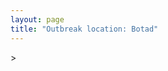 ```yaml
---
layout: page
title: "Outbreak location: Botad"
---
```

<div id="mapid">
<script src="https://buda-magenta.github.io/hazard_map/load_map.js"></script>
><script>
var marker_outbreak = L.marker([22.168600, 71.668500],{"autoPan": true}).addTo(map); marker_outbreak.bindTooltip("Botad").openTooltip();

var circle_1 = L.circle([22.750000, 71.666667], {"pane": "markerPane", "color": "red", "fill": true, "fillOpacity": 0.2, "fillRule": "evenodd", "lineCap": "round", "lineJoin": "round", "opacity": 1.0, "radius": 881473, "stroke": true, "weight": 2}).addTo(map);
circle_1.bindTooltip("Surendranagar<br>rank: 1<br>hazard index: 0.220368")

var circle_2 = L.circle([21.771884, 72.141645], {"pane": "markerPane", "color": "red", "fill": true, "fillOpacity": 0.2, "fillRule": "evenodd", "lineCap": "round", "lineJoin": "round", "opacity": 1.0, "radius": 276484, "stroke": true, "weight": 2}).addTo(map);
circle_2.bindTooltip("Bhavnagar<br>rank: 2<br>hazard index: 0.069121")

var circle_3 = L.circle([23.021624, 72.579707], {"pane": "markerPane", "color": "red", "fill": true, "fillOpacity": 0.2, "fillRule": "evenodd", "lineCap": "round", "lineJoin": "round", "opacity": 1.0, "radius": 94592, "stroke": true, "weight": 2}).addTo(map);
circle_3.bindTooltip("Ahmedabad<br>rank: 3<br>hazard index: 0.023648")

var circle_4 = L.circle([21.170200, 72.831100], {"pane": "markerPane", "color": "red", "fill": true, "fillOpacity": 0.2, "fillRule": "evenodd", "lineCap": "round", "lineJoin": "round", "opacity": 1.0, "radius": 73034, "stroke": true, "weight": 2}).addTo(map);
circle_4.bindTooltip("Surat<br>rank: 4<br>hazard index: 0.018259")

var circle_5 = L.circle([22.305199, 70.802834], {"pane": "markerPane", "color": "red", "fill": true, "fillOpacity": 0.2, "fillRule": "evenodd", "lineCap": "round", "lineJoin": "round", "opacity": 1.0, "radius": 49242, "stroke": true, "weight": 2}).addTo(map);
circle_5.bindTooltip("Rajkot<br>rank: 5<br>hazard index: 0.012311")

var circle_6 = L.circle([22.297314, 73.194257], {"pane": "markerPane", "color": "red", "fill": true, "fillOpacity": 0.2, "fillRule": "evenodd", "lineCap": "round", "lineJoin": "round", "opacity": 1.0, "radius": 27293, "stroke": true, "weight": 2}).addTo(map);
circle_6.bindTooltip("Vadodara<br>rank: 6<br>hazard index: 0.006823")

var circle_7 = L.circle([19.075990, 72.877393], {"pane": "markerPane", "color": "red", "fill": true, "fillOpacity": 0.2, "fillRule": "evenodd", "lineCap": "round", "lineJoin": "round", "opacity": 1.0, "radius": 27133, "stroke": true, "weight": 2}).addTo(map);
circle_7.bindTooltip("Mumbai<br>rank: 7<br>hazard index: 0.006783")

var circle_8 = L.circle([22.473242, 70.055210], {"pane": "markerPane", "color": "red", "fill": true, "fillOpacity": 0.2, "fillRule": "evenodd", "lineCap": "round", "lineJoin": "round", "opacity": 1.0, "radius": 14699, "stroke": true, "weight": 2}).addTo(map);
circle_8.bindTooltip("Jamnagar<br>rank: 8<br>hazard index: 0.003675")

var circle_9 = L.circle([22.910184, 69.899418], {"pane": "markerPane", "color": "red", "fill": true, "fillOpacity": 0.2, "fillRule": "evenodd", "lineCap": "round", "lineJoin": "round", "opacity": 1.0, "radius": 7518, "stroke": true, "weight": 2}).addTo(map);
circle_9.bindTooltip("Bhadreshwar<br>rank: 9<br>hazard index: 0.001880")

var circle_10 = L.circle([20.866667, 70.750000], {"pane": "markerPane", "color": "red", "fill": true, "fillOpacity": 0.2, "fillRule": "evenodd", "lineCap": "round", "lineJoin": "round", "opacity": 1.0, "radius": 7460, "stroke": true, "weight": 2}).addTo(map);
circle_10.bindTooltip("Amreli<br>rank: 10<br>hazard index: 0.001865")

var circle_11 = L.circle([21.764059, 70.616660], {"pane": "markerPane", "color": "red", "fill": true, "fillOpacity": 0.2, "fillRule": "evenodd", "lineCap": "round", "lineJoin": "round", "opacity": 1.0, "radius": 6898, "stroke": true, "weight": 2}).addTo(map);
circle_11.bindTooltip("Jetpur Navagadh<br>rank: 11<br>hazard index: 0.001725")

var circle_12 = L.circle([21.972182, 70.795524], {"pane": "markerPane", "color": "red", "fill": true, "fillOpacity": 0.2, "fillRule": "evenodd", "lineCap": "round", "lineJoin": "round", "opacity": 1.0, "radius": 6510, "stroke": true, "weight": 2}).addTo(map);
circle_12.bindTooltip("Gondal<br>rank: 12<br>hazard index: 0.001628")

var circle_13 = L.circle([21.517410, 70.464275], {"pane": "markerPane", "color": "red", "fill": true, "fillOpacity": 0.2, "fillRule": "evenodd", "lineCap": "round", "lineJoin": "round", "opacity": 1.0, "radius": 4072, "stroke": true, "weight": 2}).addTo(map);
circle_13.bindTooltip("Junagadh<br>rank: 13<br>hazard index: 0.001018")

var circle_14 = L.circle([23.774057, 71.683735], {"pane": "markerPane", "color": "red", "fill": true, "fillOpacity": 0.2, "fillRule": "evenodd", "lineCap": "round", "lineJoin": "round", "opacity": 1.0, "radius": 3539, "stroke": true, "weight": 2}).addTo(map);
circle_14.bindTooltip("Patan<br>rank: 14<br>hazard index: 0.000885")

var circle_15 = L.circle([23.071874, 70.131715], {"pane": "markerPane", "color": "red", "fill": true, "fillOpacity": 0.2, "fillRule": "evenodd", "lineCap": "round", "lineJoin": "round", "opacity": 1.0, "radius": 3162, "stroke": true, "weight": 2}).addTo(map);
circle_15.bindTooltip("Gandhidham<br>rank: 15<br>hazard index: 0.000791")

var circle_16 = L.circle([22.558499, 72.962563], {"pane": "markerPane", "color": "red", "fill": true, "fillOpacity": 0.2, "fillRule": "evenodd", "lineCap": "round", "lineJoin": "round", "opacity": 1.0, "radius": 2797, "stroke": true, "weight": 2}).addTo(map);
circle_16.bindTooltip("Anand<br>rank: 16<br>hazard index: 0.000699")

var circle_17 = L.circle([22.689507, 72.871520], {"pane": "markerPane", "color": "red", "fill": true, "fillOpacity": 0.2, "fillRule": "evenodd", "lineCap": "round", "lineJoin": "round", "opacity": 1.0, "radius": 2783, "stroke": true, "weight": 2}).addTo(map);
circle_17.bindTooltip("Nadiad<br>rank: 17<br>hazard index: 0.000696")

var circle_18 = L.circle([23.223288, 72.649227], {"pane": "markerPane", "color": "red", "fill": true, "fillOpacity": 0.2, "fillRule": "evenodd", "lineCap": "round", "lineJoin": "round", "opacity": 1.0, "radius": 2775, "stroke": true, "weight": 2}).addTo(map);
circle_18.bindTooltip("Gandhinagar<br>rank: 18<br>hazard index: 0.000694")

var circle_19 = L.circle([28.651718, 77.221939], {"pane": "markerPane", "color": "red", "fill": true, "fillOpacity": 0.2, "fillRule": "evenodd", "lineCap": "round", "lineJoin": "round", "opacity": 1.0, "radius": 2510, "stroke": true, "weight": 2}).addTo(map);
circle_19.bindTooltip("Delhi<br>rank: 19<br>hazard index: 0.000628")

var circle_20 = L.circle([23.666667, 72.500000], {"pane": "markerPane", "color": "red", "fill": true, "fillOpacity": 0.2, "fillRule": "evenodd", "lineCap": "round", "lineJoin": "round", "opacity": 1.0, "radius": 2349, "stroke": true, "weight": 2}).addTo(map);
circle_20.bindTooltip("Mahesana<br>rank: 20<br>hazard index: 0.000587")

var circle_21 = L.circle([21.750000, 73.000000], {"pane": "markerPane", "color": "red", "fill": true, "fillOpacity": 0.2, "fillRule": "evenodd", "lineCap": "round", "lineJoin": "round", "opacity": 1.0, "radius": 2146, "stroke": true, "weight": 2}).addTo(map);
circle_21.bindTooltip("Bharuch<br>rank: 21<br>hazard index: 0.000537")

var circle_22 = L.circle([20.952407, 72.932383], {"pane": "markerPane", "color": "red", "fill": true, "fillOpacity": 0.2, "fillRule": "evenodd", "lineCap": "round", "lineJoin": "round", "opacity": 1.0, "radius": 2040, "stroke": true, "weight": 2}).addTo(map);
circle_22.bindTooltip("Navsari<br>rank: 22<br>hazard index: 0.000510")

var circle_23 = L.circle([20.905700, 70.378100], {"pane": "markerPane", "color": "red", "fill": true, "fillOpacity": 0.2, "fillRule": "evenodd", "lineCap": "round", "lineJoin": "round", "opacity": 1.0, "radius": 1954, "stroke": true, "weight": 2}).addTo(map);
circle_23.bindTooltip("Veraval<br>rank: 23<br>hazard index: 0.000489")

var circle_24 = L.circle([22.610318, 73.461706], {"pane": "markerPane", "color": "red", "fill": true, "fillOpacity": 0.2, "fillRule": "evenodd", "lineCap": "round", "lineJoin": "round", "opacity": 1.0, "radius": 1860, "stroke": true, "weight": 2}).addTo(map);
circle_24.bindTooltip("Kalol<br>rank: 24<br>hazard index: 0.000465")

var circle_25 = L.circle([19.194329, 72.970178], {"pane": "markerPane", "color": "red", "fill": true, "fillOpacity": 0.2, "fillRule": "evenodd", "lineCap": "round", "lineJoin": "round", "opacity": 1.0, "radius": 1517, "stroke": true, "weight": 2}).addTo(map);
circle_25.bindTooltip("Thane<br>rank: 25<br>hazard index: 0.000379")

var circle_26 = L.circle([26.296772, 73.035143], {"pane": "markerPane", "color": "red", "fill": true, "fillOpacity": 0.2, "fillRule": "evenodd", "lineCap": "round", "lineJoin": "round", "opacity": 1.0, "radius": 1175, "stroke": true, "weight": 2}).addTo(map);
circle_26.bindTooltip("Jodhpur<br>rank: 26<br>hazard index: 0.000294")

var circle_27 = L.circle([18.521428, 73.854454], {"pane": "markerPane", "color": "red", "fill": true, "fillOpacity": 0.2, "fillRule": "evenodd", "lineCap": "round", "lineJoin": "round", "opacity": 1.0, "radius": 1132, "stroke": true, "weight": 2}).addTo(map);
circle_27.bindTooltip("Pune<br>rank: 27<br>hazard index: 0.000283")

var circle_28 = L.circle([21.640900, 69.611000], {"pane": "markerPane", "color": "red", "fill": true, "fillOpacity": 0.2, "fillRule": "evenodd", "lineCap": "round", "lineJoin": "round", "opacity": 1.0, "radius": 1129, "stroke": true, "weight": 2}).addTo(map);
circle_28.bindTooltip("Porbandar<br>rank: 28<br>hazard index: 0.000282")

var circle_29 = L.circle([20.432402, 73.141172], {"pane": "markerPane", "color": "red", "fill": true, "fillOpacity": 0.2, "fillRule": "evenodd", "lineCap": "round", "lineJoin": "round", "opacity": 1.0, "radius": 1119, "stroke": true, "weight": 2}).addTo(map);
circle_29.bindTooltip("Valsad<br>rank: 29<br>hazard index: 0.000280")

var circle_30 = L.circle([20.843512, 75.525927], {"pane": "markerPane", "color": "red", "fill": true, "fillOpacity": 0.2, "fillRule": "evenodd", "lineCap": "round", "lineJoin": "round", "opacity": 1.0, "radius": 1004, "stroke": true, "weight": 2}).addTo(map);
circle_30.bindTooltip("Jalgaon<br>rank: 30<br>hazard index: 0.000251")

var circle_31 = L.circle([19.439885, 72.880383], {"pane": "markerPane", "color": "red", "fill": true, "fillOpacity": 0.2, "fillRule": "evenodd", "lineCap": "round", "lineJoin": "round", "opacity": 1.0, "radius": 975, "stroke": true, "weight": 2}).addTo(map);
circle_31.bindTooltip("Vasai<br>rank: 31<br>hazard index: 0.000244")

var circle_32 = L.circle([26.915458, 75.818982], {"pane": "markerPane", "color": "red", "fill": true, "fillOpacity": 0.2, "fillRule": "evenodd", "lineCap": "round", "lineJoin": "round", "opacity": 1.0, "radius": 965, "stroke": true, "weight": 2}).addTo(map);
circle_32.bindTooltip("Jaipur<br>rank: 32<br>hazard index: 0.000241")

var circle_33 = L.circle([12.979120, 77.591300], {"pane": "markerPane", "color": "red", "fill": true, "fillOpacity": 0.2, "fillRule": "evenodd", "lineCap": "round", "lineJoin": "round", "opacity": 1.0, "radius": 770, "stroke": true, "weight": 2}).addTo(map);
circle_33.bindTooltip("Bangalore<br>rank: 33<br>hazard index: 0.000193")

var circle_34 = L.circle([24.170979, 72.436638], {"pane": "markerPane", "color": "red", "fill": true, "fillOpacity": 0.2, "fillRule": "evenodd", "lineCap": "round", "lineJoin": "round", "opacity": 1.0, "radius": 746, "stroke": true, "weight": 2}).addTo(map);
circle_34.bindTooltip("Palanpur<br>rank: 34<br>hazard index: 0.000187")

var circle_35 = L.circle([25.264902, 82.985787], {"pane": "markerPane", "color": "red", "fill": true, "fillOpacity": 0.2, "fillRule": "evenodd", "lineCap": "round", "lineJoin": "round", "opacity": 1.0, "radius": 739, "stroke": true, "weight": 2}).addTo(map);
circle_35.bindTooltip("Morvi<br>rank: 35<br>hazard index: 0.000185")

var circle_36 = L.circle([24.268349, 72.204387], {"pane": "markerPane", "color": "red", "fill": true, "fillOpacity": 0.2, "fillRule": "evenodd", "lineCap": "round", "lineJoin": "round", "opacity": 1.0, "radius": 675, "stroke": true, "weight": 2}).addTo(map);
circle_36.bindTooltip("Deesa<br>rank: 36<br>hazard index: 0.000169")

var circle_37 = L.circle([20.011247, 73.790236], {"pane": "markerPane", "color": "red", "fill": true, "fillOpacity": 0.2, "fillRule": "evenodd", "lineCap": "round", "lineJoin": "round", "opacity": 1.0, "radius": 507, "stroke": true, "weight": 2}).addTo(map);
circle_37.bindTooltip("Nashik<br>rank: 37<br>hazard index: 0.000127")

var circle_38 = L.circle([26.469100, 74.639000], {"pane": "markerPane", "color": "red", "fill": true, "fillOpacity": 0.2, "fillRule": "evenodd", "lineCap": "round", "lineJoin": "round", "opacity": 1.0, "radius": 475, "stroke": true, "weight": 2}).addTo(map);
circle_38.bindTooltip("Ajmer<br>rank: 38<br>hazard index: 0.000119")

var circle_39 = L.circle([21.365999, 74.284004], {"pane": "markerPane", "color": "red", "fill": true, "fillOpacity": 0.2, "fillRule": "evenodd", "lineCap": "round", "lineJoin": "round", "opacity": 1.0, "radius": 444, "stroke": true, "weight": 2}).addTo(map);
circle_39.bindTooltip("Nandurbar<br>rank: 39<br>hazard index: 0.000111")

var circle_40 = L.circle([17.388786, 78.461065], {"pane": "markerPane", "color": "red", "fill": true, "fillOpacity": 0.2, "fillRule": "evenodd", "lineCap": "round", "lineJoin": "round", "opacity": 1.0, "radius": 441, "stroke": true, "weight": 2}).addTo(map);
circle_40.bindTooltip("Hyderabad<br>rank: 40<br>hazard index: 0.000110")

var circle_41 = L.circle([22.541418, 88.357691], {"pane": "markerPane", "color": "red", "fill": true, "fillOpacity": 0.2, "fillRule": "evenodd", "lineCap": "round", "lineJoin": "round", "opacity": 1.0, "radius": 434, "stroke": true, "weight": 2}).addTo(map);
circle_41.bindTooltip("Kolkata<br>rank: 41<br>hazard index: 0.000109")

var circle_42 = L.circle([13.083694, 80.270186], {"pane": "markerPane", "color": "red", "fill": true, "fillOpacity": 0.2, "fillRule": "evenodd", "lineCap": "round", "lineJoin": "round", "opacity": 1.0, "radius": 430, "stroke": true, "weight": 2}).addTo(map);
circle_42.bindTooltip("Chennai<br>rank: 42<br>hazard index: 0.000108")

var circle_43 = L.circle([22.778500, 73.624516], {"pane": "markerPane", "color": "red", "fill": true, "fillOpacity": 0.2, "fillRule": "evenodd", "lineCap": "round", "lineJoin": "round", "opacity": 1.0, "radius": 418, "stroke": true, "weight": 2}).addTo(map);
circle_43.bindTooltip("Godhra<br>rank: 43<br>hazard index: 0.000105")

var circle_44 = L.circle([20.993276, 75.839983], {"pane": "markerPane", "color": "red", "fill": true, "fillOpacity": 0.2, "fillRule": "evenodd", "lineCap": "round", "lineJoin": "round", "opacity": 1.0, "radius": 413, "stroke": true, "weight": 2}).addTo(map);
circle_44.bindTooltip("Bhusawal<br>rank: 44<br>hazard index: 0.000103")

var circle_45 = L.circle([22.901200, 88.389900], {"pane": "markerPane", "color": "red", "fill": true, "fillOpacity": 0.2, "fillRule": "evenodd", "lineCap": "round", "lineJoin": "round", "opacity": 1.0, "radius": 411, "stroke": true, "weight": 2}).addTo(map);
circle_45.bindTooltip("Hugli-Chinsurah<br>rank: 45<br>hazard index: 0.000103")

var circle_46 = L.circle([26.505476, 93.977739], {"pane": "markerPane", "color": "red", "fill": true, "fillOpacity": 0.2, "fillRule": "evenodd", "lineCap": "round", "lineJoin": "round", "opacity": 1.0, "radius": 388, "stroke": true, "weight": 2}).addTo(map);
circle_46.bindTooltip("Chandan Nagar<br>rank: 46<br>hazard index: 0.000097")

var circle_47 = L.circle([23.247245, 69.668339], {"pane": "markerPane", "color": "red", "fill": true, "fillOpacity": 0.2, "fillRule": "evenodd", "lineCap": "round", "lineJoin": "round", "opacity": 1.0, "radius": 385, "stroke": true, "weight": 2}).addTo(map);
circle_47.bindTooltip("Bhuj<br>rank: 47<br>hazard index: 0.000096")

var circle_48 = L.circle([18.627929, 73.800983], {"pane": "markerPane", "color": "red", "fill": true, "fillOpacity": 0.2, "fillRule": "evenodd", "lineCap": "round", "lineJoin": "round", "opacity": 1.0, "radius": 380, "stroke": true, "weight": 2}).addTo(map);
circle_48.bindTooltip("Pimpri Chinchwad<br>rank: 48<br>hazard index: 0.000095")

var circle_49 = L.circle([15.398403, 73.812918], {"pane": "markerPane", "color": "red", "fill": true, "fillOpacity": 0.2, "fillRule": "evenodd", "lineCap": "round", "lineJoin": "round", "opacity": 1.0, "radius": 312, "stroke": true, "weight": 2}).addTo(map);
circle_49.bindTooltip("Vasco Da Gama<br>rank: 49<br>hazard index: 0.000078")

var circle_50 = L.circle([22.974972, 88.434591], {"pane": "markerPane", "color": "red", "fill": true, "fillOpacity": 0.2, "fillRule": "evenodd", "lineCap": "round", "lineJoin": "round", "opacity": 1.0, "radius": 233, "stroke": true, "weight": 2}).addTo(map);
circle_50.bindTooltip("Kalyani<br>rank: 50<br>hazard index: 0.000058")

var circle_51 = L.circle([23.160894, 79.949770], {"pane": "markerPane", "color": "red", "fill": true, "fillOpacity": 0.2, "fillRule": "evenodd", "lineCap": "round", "lineJoin": "round", "opacity": 1.0, "radius": 228, "stroke": true, "weight": 2}).addTo(map);
circle_51.bindTooltip("Jabalpur<br>rank: 51<br>hazard index: 0.000057")

var circle_52 = L.circle([25.438130, 81.833800], {"pane": "markerPane", "color": "red", "fill": true, "fillOpacity": 0.2, "fillRule": "evenodd", "lineCap": "round", "lineJoin": "round", "opacity": 1.0, "radius": 214, "stroke": true, "weight": 2}).addTo(map);
circle_52.bindTooltip("Allahabad<br>rank: 52<br>hazard index: 0.000054")

var circle_53 = L.circle([28.015929, 73.317137], {"pane": "markerPane", "color": "red", "fill": true, "fillOpacity": 0.2, "fillRule": "evenodd", "lineCap": "round", "lineJoin": "round", "opacity": 1.0, "radius": 211, "stroke": true, "weight": 2}).addTo(map);
circle_53.bindTooltip("Bikaner<br>rank: 53<br>hazard index: 0.000053")

var circle_54 = L.circle([21.149813, 79.082056], {"pane": "markerPane", "color": "red", "fill": true, "fillOpacity": 0.2, "fillRule": "evenodd", "lineCap": "round", "lineJoin": "round", "opacity": 1.0, "radius": 209, "stroke": true, "weight": 2}).addTo(map);
circle_54.bindTooltip("Nagpur<br>rank: 54<br>hazard index: 0.000052")

var circle_55 = L.circle([26.838100, 80.934600], {"pane": "markerPane", "color": "red", "fill": true, "fillOpacity": 0.2, "fillRule": "evenodd", "lineCap": "round", "lineJoin": "round", "opacity": 1.0, "radius": 195, "stroke": true, "weight": 2}).addTo(map);
circle_55.bindTooltip("Lucknow<br>rank: 55<br>hazard index: 0.000049")

var circle_56 = L.circle([25.604091, 73.415609], {"pane": "markerPane", "color": "red", "fill": true, "fillOpacity": 0.2, "fillRule": "evenodd", "lineCap": "round", "lineJoin": "round", "opacity": 1.0, "radius": 183, "stroke": true, "weight": 2}).addTo(map);
circle_56.bindTooltip("Pali<br>rank: 56<br>hazard index: 0.000046")

var circle_57 = L.circle([25.335649, 83.007629], {"pane": "markerPane", "color": "red", "fill": true, "fillOpacity": 0.2, "fillRule": "evenodd", "lineCap": "round", "lineJoin": "round", "opacity": 1.0, "radius": 182, "stroke": true, "weight": 2}).addTo(map);
circle_57.bindTooltip("Varanasi<br>rank: 57<br>hazard index: 0.000046")

var circle_58 = L.circle([19.261944, 73.194760], {"pane": "markerPane", "color": "red", "fill": true, "fillOpacity": 0.2, "fillRule": "evenodd", "lineCap": "round", "lineJoin": "round", "opacity": 1.0, "radius": 171, "stroke": true, "weight": 2}).addTo(map);
circle_58.bindTooltip("Ulhas Nagar<br>rank: 58<br>hazard index: 0.000043")

var circle_59 = L.circle([22.720362, 75.868200], {"pane": "markerPane", "color": "red", "fill": true, "fillOpacity": 0.2, "fillRule": "evenodd", "lineCap": "round", "lineJoin": "round", "opacity": 1.0, "radius": 165, "stroke": true, "weight": 2}).addTo(map);
circle_59.bindTooltip("Indore<br>rank: 59<br>hazard index: 0.000041")

var circle_60 = L.circle([19.295200, 72.854400], {"pane": "markerPane", "color": "red", "fill": true, "fillOpacity": 0.2, "fillRule": "evenodd", "lineCap": "round", "lineJoin": "round", "opacity": 1.0, "radius": 164, "stroke": true, "weight": 2}).addTo(map);
circle_60.bindTooltip("Mira-Bhayandar<br>rank: 60<br>hazard index: 0.000041")

var circle_61 = L.circle([23.493079, 74.348402], {"pane": "markerPane", "color": "red", "fill": true, "fillOpacity": 0.2, "fillRule": "evenodd", "lineCap": "round", "lineJoin": "round", "opacity": 1.0, "radius": 150, "stroke": true, "weight": 2}).addTo(map);
circle_61.bindTooltip("Banswara<br>rank: 61<br>hazard index: 0.000038")

var circle_62 = L.circle([17.636129, 74.298278], {"pane": "markerPane", "color": "red", "fill": true, "fillOpacity": 0.2, "fillRule": "evenodd", "lineCap": "round", "lineJoin": "round", "opacity": 1.0, "radius": 141, "stroke": true, "weight": 2}).addTo(map);
circle_62.bindTooltip("Satara<br>rank: 62<br>hazard index: 0.000035")

var circle_63 = L.circle([26.460914, 80.321759], {"pane": "markerPane", "color": "red", "fill": true, "fillOpacity": 0.2, "fillRule": "evenodd", "lineCap": "round", "lineJoin": "round", "opacity": 1.0, "radius": 135, "stroke": true, "weight": 2}).addTo(map);
circle_63.bindTooltip("Kanpur<br>rank: 63<br>hazard index: 0.000034")

var circle_64 = L.circle([25.531031, 78.652689], {"pane": "markerPane", "color": "red", "fill": true, "fillOpacity": 0.2, "fillRule": "evenodd", "lineCap": "round", "lineJoin": "round", "opacity": 1.0, "radius": 133, "stroke": true, "weight": 2}).addTo(map);
circle_64.bindTooltip("Jhansi<br>rank: 64<br>hazard index: 0.000033")

var circle_65 = L.circle([19.362531, 73.078475], {"pane": "markerPane", "color": "red", "fill": true, "fillOpacity": 0.2, "fillRule": "evenodd", "lineCap": "round", "lineJoin": "round", "opacity": 1.0, "radius": 131, "stroke": true, "weight": 2}).addTo(map);
circle_65.bindTooltip("Bhiwandi<br>rank: 65<br>hazard index: 0.000033")

var circle_66 = L.circle([12.869810, 74.843008], {"pane": "markerPane", "color": "red", "fill": true, "fillOpacity": 0.2, "fillRule": "evenodd", "lineCap": "round", "lineJoin": "round", "opacity": 1.0, "radius": 130, "stroke": true, "weight": 2}).addTo(map);
circle_66.bindTooltip("Mangalore<br>rank: 66<br>hazard index: 0.000033")

var circle_67 = L.circle([26.099214, 74.312704], {"pane": "markerPane", "color": "red", "fill": true, "fillOpacity": 0.2, "fillRule": "evenodd", "lineCap": "round", "lineJoin": "round", "opacity": 1.0, "radius": 121, "stroke": true, "weight": 2}).addTo(map);
circle_67.bindTooltip("Beawar<br>rank: 67<br>hazard index: 0.000030")

var circle_68 = L.circle([9.931308, 76.267414], {"pane": "markerPane", "color": "red", "fill": true, "fillOpacity": 0.2, "fillRule": "evenodd", "lineCap": "round", "lineJoin": "round", "opacity": 1.0, "radius": 110, "stroke": true, "weight": 2}).addTo(map);
circle_68.bindTooltip("Kochi<br>rank: 68<br>hazard index: 0.000028")

var circle_69 = L.circle([25.196826, 76.000893], {"pane": "markerPane", "color": "red", "fill": true, "fillOpacity": 0.2, "fillRule": "evenodd", "lineCap": "round", "lineJoin": "round", "opacity": 1.0, "radius": 106, "stroke": true, "weight": 2}).addTo(map);
circle_69.bindTooltip("Kota<br>rank: 69<br>hazard index: 0.000027")

var circle_70 = L.circle([19.143607, 73.295535], {"pane": "markerPane", "color": "red", "fill": true, "fillOpacity": 0.2, "fillRule": "evenodd", "lineCap": "round", "lineJoin": "round", "opacity": 1.0, "radius": 99, "stroke": true, "weight": 2}).addTo(map);
circle_70.bindTooltip("Ambarnath<br>rank: 70<br>hazard index: 0.000025")

var circle_71 = L.circle([20.761862, 77.192172], {"pane": "markerPane", "color": "red", "fill": true, "fillOpacity": 0.2, "fillRule": "evenodd", "lineCap": "round", "lineJoin": "round", "opacity": 1.0, "radius": 98, "stroke": true, "weight": 2}).addTo(map);
circle_71.bindTooltip("Akola<br>rank: 71<br>hazard index: 0.000025")

var circle_72 = L.circle([31.292011, 75.568058], {"pane": "markerPane", "color": "red", "fill": true, "fillOpacity": 0.2, "fillRule": "evenodd", "lineCap": "round", "lineJoin": "round", "opacity": 1.0, "radius": 94, "stroke": true, "weight": 2}).addTo(map);
circle_72.bindTooltip("Jalandhar<br>rank: 72<br>hazard index: 0.000024")

var circle_73 = L.circle([27.175255, 78.009816], {"pane": "markerPane", "color": "red", "fill": true, "fillOpacity": 0.2, "fillRule": "evenodd", "lineCap": "round", "lineJoin": "round", "opacity": 1.0, "radius": 88, "stroke": true, "weight": 2}).addTo(map);
circle_73.bindTooltip("Agra<br>rank: 73<br>hazard index: 0.000022")

var circle_74 = L.circle([23.250000, 87.750000], {"pane": "markerPane", "color": "red", "fill": true, "fillOpacity": 0.2, "fillRule": "evenodd", "lineCap": "round", "lineJoin": "round", "opacity": 1.0, "radius": 79, "stroke": true, "weight": 2}).addTo(map);
circle_74.bindTooltip("Barddhaman<br>rank: 74<br>hazard index: 0.000020")

var circle_75 = L.circle([8.576971, 77.050125], {"pane": "markerPane", "color": "red", "fill": true, "fillOpacity": 0.2, "fillRule": "evenodd", "lineCap": "round", "lineJoin": "round", "opacity": 1.0, "radius": 75, "stroke": true, "weight": 2}).addTo(map);
circle_75.bindTooltip("Thiruvananthapuram<br>rank: 75<br>hazard index: 0.000019")

var circle_76 = L.circle([23.258486, 77.401989], {"pane": "markerPane", "color": "red", "fill": true, "fillOpacity": 0.2, "fillRule": "evenodd", "lineCap": "round", "lineJoin": "round", "opacity": 1.0, "radius": 74, "stroke": true, "weight": 2}).addTo(map);
circle_76.bindTooltip("Bhopal<br>rank: 76<br>hazard index: 0.000019")

var circle_77 = L.circle([23.174597, 75.785142], {"pane": "markerPane", "color": "red", "fill": true, "fillOpacity": 0.2, "fillRule": "evenodd", "lineCap": "round", "lineJoin": "round", "opacity": 1.0, "radius": 73, "stroke": true, "weight": 2}).addTo(map);
circle_77.bindTooltip("Ujjain<br>rank: 77<br>hazard index: 0.000018")

var circle_78 = L.circle([23.480592, 74.917790], {"pane": "markerPane", "color": "red", "fill": true, "fillOpacity": 0.2, "fillRule": "evenodd", "lineCap": "round", "lineJoin": "round", "opacity": 1.0, "radius": 71, "stroke": true, "weight": 2}).addTo(map);
circle_78.bindTooltip("Ratlam<br>rank: 78<br>hazard index: 0.000018")

var circle_79 = L.circle([21.237947, 81.633683], {"pane": "markerPane", "color": "red", "fill": true, "fillOpacity": 0.2, "fillRule": "evenodd", "lineCap": "round", "lineJoin": "round", "opacity": 1.0, "radius": 69, "stroke": true, "weight": 2}).addTo(map);
circle_79.bindTooltip("Raipur<br>rank: 79<br>hazard index: 0.000017")

var circle_80 = L.circle([21.154541, 77.644296], {"pane": "markerPane", "color": "red", "fill": true, "fillOpacity": 0.2, "fillRule": "evenodd", "lineCap": "round", "lineJoin": "round", "opacity": 1.0, "radius": 66, "stroke": true, "weight": 2}).addTo(map);
circle_80.bindTooltip("Amravati<br>rank: 80<br>hazard index: 0.000017")

var circle_81 = L.circle([28.428262, 77.002700], {"pane": "markerPane", "color": "red", "fill": true, "fillOpacity": 0.2, "fillRule": "evenodd", "lineCap": "round", "lineJoin": "round", "opacity": 1.0, "radius": 65, "stroke": true, "weight": 2}).addTo(map);
circle_81.bindTooltip("Gurgaon<br>rank: 81<br>hazard index: 0.000016")

var circle_82 = L.circle([11.258608, 75.778874], {"pane": "markerPane", "color": "red", "fill": true, "fillOpacity": 0.2, "fillRule": "evenodd", "lineCap": "round", "lineJoin": "round", "opacity": 1.0, "radius": 64, "stroke": true, "weight": 2}).addTo(map);
circle_82.bindTooltip("Kozhikode<br>rank: 82<br>hazard index: 0.000016")

var circle_83 = L.circle([24.500000, 81.000000], {"pane": "markerPane", "color": "red", "fill": true, "fillOpacity": 0.2, "fillRule": "evenodd", "lineCap": "round", "lineJoin": "round", "opacity": 1.0, "radius": 60, "stroke": true, "weight": 2}).addTo(map);
circle_83.bindTooltip("Satna<br>rank: 83<br>hazard index: 0.000015")

var circle_84 = L.circle([25.609324, 85.123525], {"pane": "markerPane", "color": "red", "fill": true, "fillOpacity": 0.2, "fillRule": "evenodd", "lineCap": "round", "lineJoin": "round", "opacity": 1.0, "radius": 56, "stroke": true, "weight": 2}).addTo(map);
circle_84.bindTooltip("Patna<br>rank: 84<br>hazard index: 0.000014")

var circle_85 = L.circle([32.718561, 74.858092], {"pane": "markerPane", "color": "red", "fill": true, "fillOpacity": 0.2, "fillRule": "evenodd", "lineCap": "round", "lineJoin": "round", "opacity": 1.0, "radius": 55, "stroke": true, "weight": 2}).addTo(map);
circle_85.bindTooltip("Jammu<br>rank: 85<br>hazard index: 0.000014")

var circle_86 = L.circle([17.849907, 75.276320], {"pane": "markerPane", "color": "red", "fill": true, "fillOpacity": 0.2, "fillRule": "evenodd", "lineCap": "round", "lineJoin": "round", "opacity": 1.0, "radius": 47, "stroke": true, "weight": 2}).addTo(map);
circle_86.bindTooltip("Solapur<br>rank: 86<br>hazard index: 0.000012")

var circle_87 = L.circle([23.795281, 86.430964], {"pane": "markerPane", "color": "red", "fill": true, "fillOpacity": 0.2, "fillRule": "evenodd", "lineCap": "round", "lineJoin": "round", "opacity": 1.0, "radius": 45, "stroke": true, "weight": 2}).addTo(map);
circle_87.bindTooltip("Dhanbad<br>rank: 87<br>hazard index: 0.000011")

var circle_88 = L.circle([11.001812, 76.962842], {"pane": "markerPane", "color": "red", "fill": true, "fillOpacity": 0.2, "fillRule": "evenodd", "lineCap": "round", "lineJoin": "round", "opacity": 1.0, "radius": 45, "stroke": true, "weight": 2}).addTo(map);
circle_88.bindTooltip("Coimbatore<br>rank: 88<br>hazard index: 0.000011")

var circle_89 = L.circle([19.250000, 74.750000], {"pane": "markerPane", "color": "red", "fill": true, "fillOpacity": 0.2, "fillRule": "evenodd", "lineCap": "round", "lineJoin": "round", "opacity": 1.0, "radius": 44, "stroke": true, "weight": 2}).addTo(map);
circle_89.bindTooltip("Ahmadnagar<br>rank: 89<br>hazard index: 0.000011")

var circle_90 = L.circle([24.578721, 73.686257], {"pane": "markerPane", "color": "red", "fill": true, "fillOpacity": 0.2, "fillRule": "evenodd", "lineCap": "round", "lineJoin": "round", "opacity": 1.0, "radius": 43, "stroke": true, "weight": 2}).addTo(map);
circle_90.bindTooltip("Udaipur<br>rank: 90<br>hazard index: 0.000011")

var circle_91 = L.circle([21.977864, 76.568828], {"pane": "markerPane", "color": "red", "fill": true, "fillOpacity": 0.2, "fillRule": "evenodd", "lineCap": "round", "lineJoin": "round", "opacity": 1.0, "radius": 38, "stroke": true, "weight": 2}).addTo(map);
circle_91.bindTooltip("Khandwa<br>rank: 91<br>hazard index: 0.000010")

var circle_92 = L.circle([16.508759, 80.618510], {"pane": "markerPane", "color": "red", "fill": true, "fillOpacity": 0.2, "fillRule": "evenodd", "lineCap": "round", "lineJoin": "round", "opacity": 1.0, "radius": 37, "stroke": true, "weight": 2}).addTo(map);
circle_92.bindTooltip("Vijayawada<br>rank: 92<br>hazard index: 0.000009")

var circle_93 = L.circle([30.733442, 76.779714], {"pane": "markerPane", "color": "red", "fill": true, "fillOpacity": 0.2, "fillRule": "evenodd", "lineCap": "round", "lineJoin": "round", "opacity": 1.0, "radius": 36, "stroke": true, "weight": 2}).addTo(map);
circle_93.bindTooltip("Chandigarh<br>rank: 93<br>hazard index: 0.000009")

var circle_94 = L.circle([12.305183, 76.655361], {"pane": "markerPane", "color": "red", "fill": true, "fillOpacity": 0.2, "fillRule": "evenodd", "lineCap": "round", "lineJoin": "round", "opacity": 1.0, "radius": 36, "stroke": true, "weight": 2}).addTo(map);
circle_94.bindTooltip("Mysore<br>rank: 94<br>hazard index: 0.000009")

var circle_95 = L.circle([19.877263, 75.339024], {"pane": "markerPane", "color": "red", "fill": true, "fillOpacity": 0.2, "fillRule": "evenodd", "lineCap": "round", "lineJoin": "round", "opacity": 1.0, "radius": 36, "stroke": true, "weight": 2}).addTo(map);
circle_95.bindTooltip("Aurangabad<br>rank: 95<br>hazard index: 0.000009")

var circle_96 = L.circle([25.895924, 82.437716], {"pane": "markerPane", "color": "red", "fill": true, "fillOpacity": 0.2, "fillRule": "evenodd", "lineCap": "round", "lineJoin": "round", "opacity": 1.0, "radius": 35, "stroke": true, "weight": 2}).addTo(map);
circle_96.bindTooltip("Badlapur<br>rank: 96<br>hazard index: 0.000009")

var circle_97 = L.circle([23.388901, 88.372439], {"pane": "markerPane", "color": "red", "fill": true, "fillOpacity": 0.2, "fillRule": "evenodd", "lineCap": "round", "lineJoin": "round", "opacity": 1.0, "radius": 34, "stroke": true, "weight": 2}).addTo(map);
circle_97.bindTooltip("Nabadwip<br>rank: 97<br>hazard index: 0.000009")

var circle_98 = L.circle([20.266777, 85.843559], {"pane": "markerPane", "color": "red", "fill": true, "fillOpacity": 0.2, "fillRule": "evenodd", "lineCap": "round", "lineJoin": "round", "opacity": 1.0, "radius": 33, "stroke": true, "weight": 2}).addTo(map);
circle_98.bindTooltip("Bhubaneswar<br>rank: 98<br>hazard index: 0.000008")

var circle_99 = L.circle([28.402979, 77.310384], {"pane": "markerPane", "color": "red", "fill": true, "fillOpacity": 0.2, "fillRule": "evenodd", "lineCap": "round", "lineJoin": "round", "opacity": 1.0, "radius": 32, "stroke": true, "weight": 2}).addTo(map);
circle_99.bindTooltip("Faridabad<br>rank: 99<br>hazard index: 0.000008")

var circle_100 = L.circle([27.060786, 74.176675], {"pane": "markerPane", "color": "red", "fill": true, "fillOpacity": 0.2, "fillRule": "evenodd", "lineCap": "round", "lineJoin": "round", "opacity": 1.0, "radius": 31, "stroke": true, "weight": 2}).addTo(map);
circle_100.bindTooltip("Nagaur<br>rank: 100<br>hazard index: 0.000008")
</script>
</div>